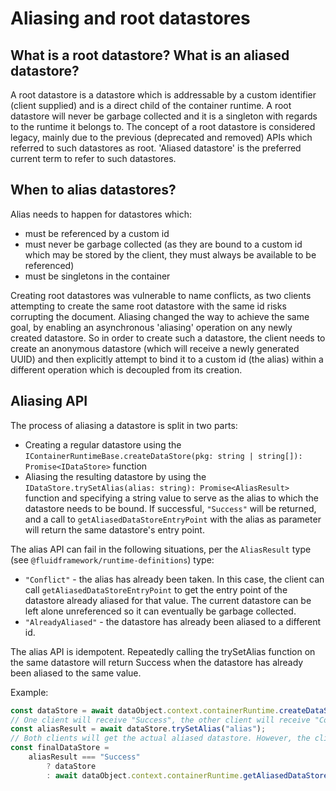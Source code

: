 # Aliasing and root datastores

## What is a root datastore? What is an aliased datastore?

A root datastore is a datastore which is addressable by a custom identifier (client supplied) and is a direct child of the container runtime. A root datastore will never be garbage collected and it is a singleton with regards to the runtime it belongs to. The concept of a root datastore is considered legacy, mainly due to the previous (deprecated and removed) APIs which referred to such datastores as root. 'Aliased datastore' is the preferred current term to refer to such datastores.

## When to alias datastores?

Alias needs to happen for datastores which:

-   must be referenced by a custom id
-   must never be garbage collected (as they are bound to a custom id which may be stored by the client, they must always be available to be referenced)
-   must be singletons in the container

Creating root datastores was vulnerable to name conflicts, as two clients attempting to create the same root datastore with the same id risks corrupting the document. Aliasing changed the way to achieve the same goal, by enabling an asynchronous 'aliasing' operation on any newly created datastore. So in order to create such a datastore, the client needs to create an anonymous datastore (which will receive a newly generated UUID) and then explicitly attempt to bind it to a custom id (the alias) within a different operation which is decoupled from its creation.

## Aliasing API

The process of aliasing a datastore is split in two parts:

-   Creating a regular datastore using the `IContainerRuntimeBase.createDataStore(pkg: string | string[]): Promise<IDataStore>` function
-   Aliasing the resulting datastore by using the `IDataStore.trySetAlias(alias: string): Promise<AliasResult>` function and specifying a string value to serve as the alias to which the datastore needs to be bound. If successful, `"Success"` will be returned, and a call to `getAliasedDataStoreEntryPoint` with the alias as parameter will return the same datastore's entry point.

The alias API can fail in the following situations, per the `AliasResult` type (see `@fluidframework/runtime-definitions`) type:

-   `"Conflict"` - the alias has already been taken. In this case, the client can call `getAliasedDataStoreEntryPoint` to get the entry point of the datastore already aliased for that value. The current datastore can be left alone unreferenced so it can eventually be garbage collected.
-   `"AlreadyAliased"` - the datastore has already been aliased to a different id.

The alias API is idempotent. Repeatedly calling the trySetAlias function on the same datastore will return Success when the datastore has already been aliased to the same value.

Example:

```typescript
const dataStore = await dataObject.context.containerRuntime.createDataStore("packageName");
// One client will receive "Success", the other client will receive "Conflict".
const aliasResult = await dataStore.trySetAlias("alias");
// Both clients will get the actual aliased datastore. However, the client with the "Conflict" result must fetch the datastore by name
const finalDataStore =
	aliasResult === "Success"
		? dataStore
		: await dataObject.context.containerRuntime.getAliasedDataStoreEntryPoint("alias");
```
